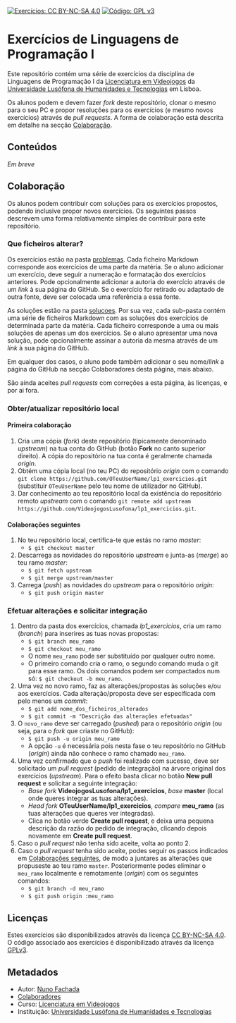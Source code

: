 <!--
Exercícios de Linguagens de Programação I (c) by Nuno Fachada

Exercícios de Linguagens de Programação I is licensed under a Creative Commons
Attribution-NonCommercial-ShareAlike 4.0 International License.

You should have received a copy of the license along with this
work. If not, see <http://creativecommons.org/licenses/by-nc-sa/4.0/>.
-->

[![Exercícios: CC BY-NC-SA 4.0](https://img.shields.io/badge/Exercícios-CC%20BY--NC--SA%204.0-lightgrey.svg)](https://creativecommons.org/licenses/by-nc-sa/4.0/)
[![Código: GPL v3](https://img.shields.io/badge/Código-GPL%20v3-blue.svg)](https://www.gnu.org/licenses/gpl-3.0)

# Exercícios de Linguagens de Programação I

Este repositório contém uma série de exercícios da disciplina de Linguagens de
Programação I da [Licenciatura em Videojogos][lv] da
[Universidade Lusófona de Humanidades e Tecnologias][ULHT] em Lisboa.

Os alunos podem e devem fazer _fork_ deste repositório, clonar o mesmo para o
seu PC e propor resoluções para os exercícios (e mesmo novos exercícios)
através de _pull requests_. A forma de colaboração está descrita em detalhe na
secção [Colaboração](#colab).

## Conteúdos

_Em breve_

<!--1. [Git](problemas/01_git.md)
2. [Bases de C#](problemas/02_bases_cs.md)
3. [Programação Orientada a Objectos](problemas/03_poo.md)
4. [UML e design de classes](problemas/04_uml.md)
5. [Tópicos avançados de C#](problemas/05_avancado.md)-->

<a name="colab" />

## Colaboração

Os alunos podem contribuir com soluções para os exercícios propostos, podendo
inclusive propor novos exercícios. Os seguintes passos descrevem uma forma
relativamente simples de contribuir para este repositório.

### Que ficheiros alterar?

Os exercícios estão na pasta [problemas](problemas). Cada ficheiro Markdown
corresponde aos exercícios de uma parte da matéria. Se o aluno adicionar um
exercício, deve seguir a numeração e formatação dos exercícios anteriores. Pode
opcionalmente adicionar a autoria do exercício através de um _link_ à sua
página do GitHub. Se o exercício for retirado ou adaptado de outra fonte, deve
ser colocada uma referência a essa fonte.

As soluções estão na pasta [solucoes](solucoes). Por sua vez, cada sub-pasta
contém uma série de ficheiros Markdown com as soluções dos exercícios de
determinada parte da matéria. Cada ficheiro corresponde a uma ou mais soluções
de apenas um dos exercícios. Se o aluno apresentar uma nova solução, pode
opcionalmente assinar a autoria da mesma através de um _link_ à sua página do
GitHub.

Em qualquer dos casos, o aluno pode também adicionar o seu nome/_link_ a
página do GitHub na secção Colaboradores desta página, mais abaixo.

São ainda aceites _pull requests_ com correções a esta página, às licenças, e
por ai fora.

### Obter/atualizar repositório local

#### Primeira colaboração

1. Cria uma cópia (*fork*) deste repositório (tipicamente denominado
   _upstream_) na tua conta do GitHub (botão **Fork** no canto superior direito).
A cópia do repositório na tua conta é geralmente chamada _origin_.
2. Obtém uma cópia local (no teu PC) do repositório _origin_ com o comando
   `git clone https://github.com/OTeuUserName/lp1_exercicios.git` (substituir
   `OTeuUserName` pelo teu nome de utilizador no GitHub).
3. Dar conhecimento ao teu repositório local da existência do repositório
   remoto _upstream_ com o comando
   `git remote add upstream https://github.com/VideojogosLusofona/lp1_exercicios.git`.

<a name="colabseg" />

#### Colaborações seguintes

1. No teu repositório local, certifica-te que estás no ramo _master_:
   * `$ git checkout master`
2. Descarrega as novidades do repositório _upstream_ e junta-as (_merge_) ao
   teu ramo _master_:
   * `$ git fetch upstream`
   * `$ git merge upstream/master`
3. Carrega (_push_) as novidades do _upstream_ para o repositório _origin_:
   * `$ git push origin master`

### Efetuar alterações e solicitar integração

1. Dentro da pasta dos exercícios, chamada *lp1_exercicios*, cria um ramo
   (_branch_) para inserires as tuas novas propostas:
   * `$ git branch meu_ramo`
   * `$ git checkout meu_ramo`
   * O nome `meu_ramo` pode ser substituído por qualquer outro nome.
   * O primeiro comando cria o ramo, o segundo comando muda o git para esse
     ramo. Os dois comandos podem ser compactados num só:
     `$ git checkout -b meu_ramo`.
2. Uma vez no novo ramo, faz as alterações/propostas às soluções e/ou aos
   exercícios. Cada alteração/proposta deve ser especificada com pelo menos um
   _commit_:
   * `$ git add nome_dos_ficheiros_alterados`
   * `$ git commit -m "Descrição das alterações efetuadas"`
3. O `novo_ramo` deve ser carregado (_pushed_) para o repositório _origin_ (ou
   seja, para o *fork* que criaste no GitHub):
   * `$ git push -u origin meu_ramo`
   * A opção `-u` é necessária pois nesta fase o teu repositório no GitHub
     (_origin_) ainda não conhece o ramo chamado `meu_ramo`.
4. Uma vez confirmado que o _push_ foi realizado com sucesso, deve ser
   solicitado um *pull request* (pedido de integração) na árvore original dos
   exercícios (_upstream_). Para o efeito basta clicar no botão
   **New pull request** e solicitar a seguinte integração:
   * _Base fork_ **VideojogosLusofona/lp1_exercicios**, _base_ **master**
     (local onde queres integrar as tuas alterações).
   * _Head fork_ **OTeuUserName/lp1_exercicios**, _compare_ **meu_ramo** (as
     tuas alterações que queres ver integradas).
   * Clica no botão verde **Create pull request**, e deixa uma pequena
     descrição da razão do pedido de integração, clicando depois novamente em
     **Create pull request**.
5. Caso o _pull request_ não tenha sido aceite, volta ao ponto 2.
6. Caso o _pull request_ tenha sido aceite, podes seguir os passos indicados
   em [Colaborações seguintes](#colabseg), de modo a juntares as alterações que
   propuseste ao teu ramo `master`. Posteriormente podes eliminar o `meu_ramo`
   localmente e remotamente (_origin_) com os seguintes comandos:
   * `$ git branch -d meu_ramo`
   * `$ git push origin :meu_ramo`

## Licenças

Estes exercícios são disponibilizados através da licença [CC BY-NC-SA 4.0].
O código associado aos exercícios é disponibilizado através da licença [GPLv3].

## Metadados

* Autor: [Nuno Fachada]
* [Colaboradores](https://github.com/VideojogosLusofona/lp1_exercicios/graphs/contributors)
* Curso: [Licenciatura em Videojogos][lv]
* Instituição: [Universidade Lusófona de Humanidades e Tecnologias][ULHT]

[GPLv3]:https://www.gnu.org/licenses/gpl-3.0.en.html
[CC BY-NC-SA 4.0]:https://creativecommons.org/licenses/by-nc-sa/4.0/
[lv]:https://www.ulusofona.pt/licenciatura/videojogos
[Nuno Fachada]:https://github.com/fakenmc
[ULHT]:https://www.ulusofona.pt/
